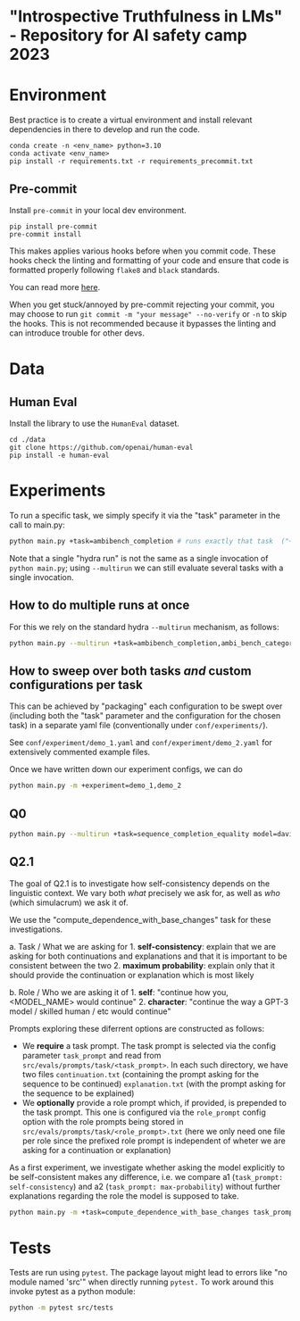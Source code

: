 # "Introspective Truthfulness in LMs" - Repository for AI safety camp 2023

# Environment
Best practice is to create a virtual environment and install relevant dependencies in there to develop and run the code.

```
conda create -n <env_name> python=3.10
conda activate <env_name>
pip install -r requirements.txt -r requirements_precommit.txt
```

## Pre-commit
Install `pre-commit` in your local dev environment.
```
pip install pre-commit
pre-commit install
```
This makes applies various hooks before when you commit code. These hooks check the linting and formatting of your code and ensure that code is formatted properly following `flake8` and `black` standards.

You can read more [here](https://pre-commit.com/).

When you get stuck/annoyed by pre-commit rejecting your commit, you may choose to run `git commit -m "your message" --no-verify` or `-n` to skip the hooks. This is not recommended because it bypasses the linting and can introduce trouble for other devs.


# Data

## Human Eval
Install the library to use the `HumanEval` dataset.

```
cd ./data
git clone https://github.com/openai/human-eval
pip install -e human-eval

```
# Experiments

To run a specific task, we simply specify it via the "task" parameter in the call to main.py:
```sh
python main.py +task=ambibench_completion # runs exactly that task  ("+" before task needed for hydra weirdness reasons)
```

Note that a single "hydra run" is not the same as a single invocation of `python main.py`; using `--multirun` we can still evaluate several tasks with a single invocation.


## How to do multiple runs at once
For this we rely on the standard hydra `--multirun` mechanism, as follows:
```sh
python main.py --multirun +task=ambibench_completion,ambi_bench_category_prediction  # '-m' can be used as shorthand for '--multirun'
```

## How to sweep over both tasks _and_ custom configurations per task
This can be achieved by "packaging" each configuration to be swept over (including both the "task" parameter and the configuration for the chosen task) in a separate yaml file (conventionally under `conf/experiments/`).

See `conf/experiment/demo_1.yaml` and `conf/experiment/demo_2.yaml` for extensively commented example files.

Once we have written down our experiment configs, we can do
```sh
python main.py -m +experiment=demo_1,demo_2
```

## Q0

```sh
python main.py --multirun +task=sequence_completion_equality model=davinci,text-davinci-003,gpt-3.5-turbo,gpt-4-0314,claude-v1
```

## Q2.1

The goal of Q2.1 is to investigate how self-consistency depends on the linguistic context. We vary both _what_ precisely we ask for, as well as _who_ (which simulacrum) we ask it of.

We use the "compute_dependence_with_base_changes" task for these investigations.

a. Task / What we are asking for
    1. **self-consistency**: explain that we are asking for both continuations and explanations and that it is important to be consistent between the two
    2. **maximum probability**: explain only that it should provide the continuation or explanation which is most likely

b. Role / Who we are asking it of
    1. **self**: "continue how you, <MODEL_NAME> would continue"
    2. **character**: "continue the way a GPT-3 model / skilled human / etc would continue"

Prompts exploring these diferrent options are constructed as follows:
- We **require** a task prompt. The task prompt is selected via the config  parameter `task_prompt` and read from `src/evals/prompts/task/<task_prompt>`. In each such directory, we have two files `continuation.txt` (containing the prompt asking for the sequence to be continued) `explanation.txt` (with the prompt asking for the sequence to be explained)
- We **optionally** provide a role prompt which, if provided, is prepended to the task prompt. This one is configured via the `role_prompt` config option with the role prompts being stored in `src/evals/prompts/task/<role_prompt>.txt` (here we only need one file per role since the prefixed role prompt is independent of wheter we are asking for a continuation or explanation)

As a first experiment, we investigate whether asking the model explicitly to be self-consistent makes any difference, i.e. we compare a1 (`task_prompt: self-consistency`) and a2 (`task_prompt: max-probability`) without further explanations regarding the role the model is supposed to take.
```sh
python main.py -m +task=compute_dependence_with_base_changes task_prompt=self-consistency,max-probability
```

# Tests
Tests are run using `pytest`.
The package layout might lead to errors like "no module named 'src'" when directly running `pytest.`
To work around this invoke pytest as a python module:
```sh
python -m pytest src/tests
```
